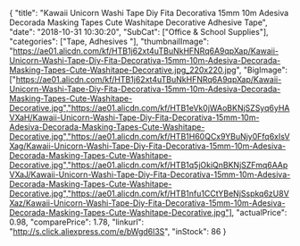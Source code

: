 {
	"title": "Kawaii Unicorn Washi Tape Diy Fita Decorativa 15mm 10m Adesiva Decorada Masking Tapes Cute Washitape Decorative Adhesive Tape",
	"date": "2018-10-31 10:30:20",
	"SubCat": ["Office & School Supplies"],
	"categories": ["Tape, Adhesives "],
	"thumbnailImage": "https://ae01.alicdn.com/kf/HTB1j62xt4uTBuNkHFNRq6A9qpXap/Kawaii-Unicorn-Washi-Tape-Diy-Fita-Decorativa-15mm-10m-Adesiva-Decorada-Masking-Tapes-Cute-Washitape-Decorative.jpg_220x220.jpg",
	"BigImage": ["https://ae01.alicdn.com/kf/HTB1j62xt4uTBuNkHFNRq6A9qpXap/Kawaii-Unicorn-Washi-Tape-Diy-Fita-Decorativa-15mm-10m-Adesiva-Decorada-Masking-Tapes-Cute-Washitape-Decorative.jpg","https://ae01.alicdn.com/kf/HTB1eVk0jWAoBKNjSZSyq6yHAVXaH/Kawaii-Unicorn-Washi-Tape-Diy-Fita-Decorativa-15mm-10m-Adesiva-Decorada-Masking-Tapes-Cute-Washitape-Decorative.jpg","https://ae01.alicdn.com/kf/HTB1H60QCx9YBuNjy0Ffq6xIsVXag/Kawaii-Unicorn-Washi-Tape-Diy-Fita-Decorativa-15mm-10m-Adesiva-Decorada-Masking-Tapes-Cute-Washitape-Decorative.jpg","https://ae01.alicdn.com/kf/HTB1q5jOkiQnBKNjSZFmq6AApVXaJ/Kawaii-Unicorn-Washi-Tape-Diy-Fita-Decorativa-15mm-10m-Adesiva-Decorada-Masking-Tapes-Cute-Washitape-Decorative.jpg","https://ae01.alicdn.com/kf/HTB1nfu1CCtYBeNjSspkq6zU8VXaz/Kawaii-Unicorn-Washi-Tape-Diy-Fita-Decorativa-15mm-10m-Adesiva-Decorada-Masking-Tapes-Cute-Washitape-Decorative.jpg"],
	"actualPrice": 0.98,
	"comparePrice": 1.78,
	"linkurl": "http://s.click.aliexpress.com/e/bWgd6l3S",
	"inStock": 86
}
